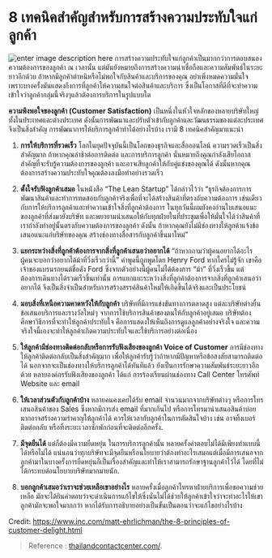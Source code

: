 8 เทคนิคสำคัญสำหรับการสร้างความประทับใจแก่ลูกค้า
===

![enter image description here](https://www.smethailandclub.com/upload/sme/image/1662496514.jpeg)
การสร้างความประทับใจแก่ลูกค้าเป็นมากกว่าการตอบสนองความต้องการของลูกค้า ณ เวลานั้น แต่มันยังหมายถึงการสร้างความน่าเชื่อถือและความสัมพันธ์ในระยะยาวอีกด้วย  ถ้าหากมีลูกค้าตำหนิหรือไม่พอใจกับสินค้าและบริการของคุณ อย่าเพิ่งหมดความมั่นใจ เพราะบางครั้งมันแสดงถึงการที่ลูกค้าให้ความสนใจต่อสินค้าและบริการ ซึ่งเป็นโอกาสที่ดีที่จะทำความเข้าใจว่าลูกค้ากลุ่มนี้จริงๆแล้วต้องการบริการในรูปแบบใด

**ความพึงพอใจของลูกค้า (Customer Satisfaction)** เป็นหนึ่งในหัวใจหลักของหลายบริษัทใหญ่ ทั้งในประเทศและต่างประเทศ ดังนั้นการพัฒนาและปรับตัวเข้ากับลูกค้าและวัฒนธรรมของแต่ละประเทศจึงเป็นสิ่งสำคัญ การพัฒนาการให้บริการลูกค้าทำได้อย่างไรบ้าง  เรามี 8 เทคนิคสำคัญมาแนะนำ

 1. **การให้บริการที่รวดเร็ว**  โลกในยุคปัจจุบันนี้เป็นโลกของธุรกิจและสื่อออนไลน์ ความรวดเร็วเป็นสิ่งสำคัญมาก ถ้าหากคุณล่าช้าต่อการติดต่อ และการบริการลูกค้า นั่นหมายถึงคุณกำลังเสียโอกาสสำคัญที่จะรับรู้ความต้องการของลูกค้า และอาจเสียลูกค้าให้กับคู่แข่งของคุณได้ ดังนั้นหากคุณต้องการสร้างความประทับใจคุณต้องลงมือทำอย่างรวดเร็ว 

 2. **ตั้งใจรับฟังลูกค้าเสมอ** ในหนังสือ “The Lean Startup” ได้กล่าวไว้ว่า “ธุรกิจต้องการการพัฒนาสินค้าและทำการทดสอบกับลูกค้าจริงเพื่อที่จะได้สร้างสินค้าที่ตรงกับความต้องการ เช่นเดียวกับการให้บริการลูกค้าและทำความเข้าใจสิ่งที่ลูกค้าต้องการ ในทุกวันนี้ผมยังคงอ่านใบเสนอแนะของลูกค้าที่ส่งมายังบริษัท และพยายามนำเสนอให้กับทุกฝ่ายในที่ประชุมเพื่อให้มั่นใจได้ว่าสินค้าที่เรากำลังทำอยู่นั้นตรงกับความต้องการของลูกค้า ดังนั้น ถ้าหากคุณยังไม่มีช่องทางให้ลูกค้าแจ้งข้อเสนอแนะแก่บริษัทของคุณ สร้างช่องทางสื่อสารกับลูกค้าขึ้นมาใหม่”  

 3. **แยกระหว่างสิ่งที่ลูกค้าต้องการจากสิ่งที่ลูกค้าเสนอว่าอยากได้**  “ถ้าหากถามว่าผู้คนอยากได้อะไร ผู้คนจะบอกว่าอยากได้ม้าที่วิ่งเร็วกว่านี้” คำพูดนี้ถูกพูดโดย Henry Ford หากใครไม่รู้จัก เขาคือเจ้าของแบรนรถยนต์ชื่อดัง Ford ซึ่งจากตัวอย่างนี้ผู้คนไม่ได้ต้องการ “ม้า” ที่วิ่งเร็วขึ้น แต่ต้องการเดินทางได้รวดเร็วขึ้นเท่านั้น การแยกแยะระหว่างสิ่งที่ลูกค้าต้องการจากสิ่งที่ลูกค้าเสนอว่าอยากได้ จึงเป็นสิ่งจำเป็นสำหรับการสร้างสรรค์สินค้าใหม่ให้เกิดขึ้นได้จริงและเป็นประโยชน์

 4. **มอบสิ่งที่เหนือความคาดหวังให้กับลูกค้า** บริษัทที่มีการแข่งขันทางการตลาดสูง แต่ละบริษัทต่างยื่นข้อเสนอบริการและรางวัลใหม่ๆ จากการใช้บริการสินค้าของตนให้กับลูกค้าอยู่เสมอ บริษัทต้องศึกษาวิธีการที่จะทำให้ลูกค้าประทับใจ คือการแสดงให้เห็นถึงการดูแลลูกค้าอย่างจริงใจ และความจริงใจนี้เองจะทำให้ลูกค้าเกิดความประทับใจและใช้บริการอย่างต่อเนื่อง  
 5.  **ให้ลูกค้ามีช่องทางติดต่อกลับหรือการรับฟังเสียงของลูกค้า Voice of Customer**  การมีช่องทางให้ลูกค้าติดต่อกลับเป็นสิ่งสำคัญมาก เพื่อให้ลูกค้ารับรู้ว่าถ้าหากมีปัญหาหรือข้อสงสัยสามารถติดต่อได้ นอกจากจะเป็นช่องทางให้บริการลูกค้าได้ทันทีแล้ว ยังเป็นการรักษาความสัมพันธ์ระยะยาวอีกด้วย หลายองค์กรรับฟังเสียงของลูกค้า ได้แก่ การร้องเรียนผ่านช่องทาง Call Center โทรศัพท์ Website และ email

 6. **ให้เวลาส่วนตัวกับลูกค้าบ้าง** หลายคนคงเคยได้รับ email จำนวนมากจากบริษัทต่างๆ หรือการโทรเสนอสินค้าของ Sales ซึ่งหากมีการส่ง email ที่มากเกินไป หรือการโทรมานำเสนอสินค้าบ่อยมากอาจสร้างความรำคาญให้ลูกค้าได้ ควรให้เวลากับลูกค้าในการตัดสินใจบ้าง เช่น อาจทิ้งเบอร์ติดต่อกลับ หรือทิ้งระยะเวลาซักพักก่อนที่จะติดต่ออีกครั้ง.  
 7. **มีจุดยืนได้** แต่ก็ต้องมีความยืดหยุ่น ในการบริการลูกค้านั้น หลายครั้งคำตอบไม่ได้มีเพียงทำแบบนี้ได้หรือไม่ได้ แน่นอนว่าทุกบริษัทจะมีจุดยืนหรือนโยบายว่าต้องทำอะไรเสมอแต่เมื่อมีการเสนอจากลูกค้ามาในบางครั้งการยืดหยุ่นก็เป็นเรื่องสำคัญและทำให้เราสามารถรักษาฐานลูกค้าไว้ได้ โดยที่ไม่ได้กระทบต่อนโยบายบริษัทมากมายนัก.  
 8. **บอกลูกค้าเสมอว่าเราจะช่วยเหลือเขาอย่างไร** หลายครั้งเมื่อลูกค้าโทรหาฝ่ายบริการเพื่อขอความช่วยเหลือ มักจะได้ยินคำตอบว่าจะดำเนินการแก้ไขให้ซึ่งนั่นไม่ได้ช่วยให้ลูกค้าเข้าใจว่าจะทำอะไรให้เขา ลูกค้ามักจะพอใจมากกว่า หากได้รับการอธิบายอย่างเป็นขั้นเป็นตอนว่าจะแก้ไขอย่างไรบ้าง


Credit: https://www.inc.com/matt-ehrlichman/the-8-principles-of-customer-delight.html

> Reference : [thailandcontactcenter.com/](https://www.thailandcontactcenter.com/operation/8-%e0%b9%80%e0%b8%97%e0%b8%84%e0%b8%99%e0%b8%b4%e0%b8%84%e0%b8%aa%e0%b8%b3%e0%b8%84%e0%b8%b1%e0%b8%8d%e0%b8%aa%e0%b8%b3%e0%b8%ab%e0%b8%a3%e0%b8%b1%e0%b8%9a%e0%b8%81%e0%b8%b2%e0%b8%a3%e0%b8%aa%e0%b8%a3/).
<!--stackedit_data:
eyJoaXN0b3J5IjpbMTUzMDQwMjg4MV19
-->
